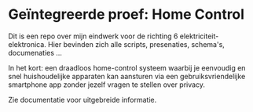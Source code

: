 # Geïntegreerde proef: Home Control

Dit is een repo over mijn eindwerk voor de richting 6 elektriciteit-elektronica. Hier bevinden zich alle scripts, presenaties, schema's, documenaties ...

In het kort: een draadloos home-control systeem waarbij je eenvoudig en snel huishoudelijke apparaten kan aansturen via een gebruiksvriendelijke smartphone app zonder jezelf vragen te stellen over privacy.

Zie documentatie voor uitgebreide informatie.
